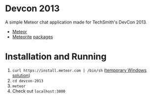 Devcon 2013
===========

A simple Meteor chat application made for TechSmith's DevCon 2013.

* [Meteor](http://docs.meteor.com)
* [Meteorite](https://github.com/oortbutt/meteorite/) [packages](http://atmosphere.meteor.com)

Installation and Running
========================
1. `curl https://install.meteor.com | /bin/sh` ([temporary Windows solution](http://win.meteor.com/))
2. `cd devcon-2013`
3. `meteor`
4. Check out `localhost:3000`

